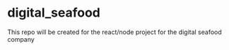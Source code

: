 # digital_seafood
This repo will be created for the react/node project for the digital seafood company
